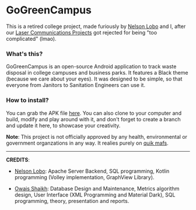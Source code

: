 # GoGreenCampus

This is a retired college project, made furiously by [Nelson Lobo](https://github.com/nelsonlobo99) and I, after our [Laser Communications Projects](https://gitlab.com/5b43f91c61170e88de567951ebbec765/laser-communications-system) got rejected for being "too complicated" (lmao). 

### What's this?

GoGreenCampus is an open-source Android application to track waste disposal in college campuses and business parks. It features a Black theme (because we care about your eyes). It was designed to be simple, so that everyone from Janitors to Sanitation Engineers can use it.

### How to install?

You can grab the APK file [here](https://gitlab.com/5b43f91c61170e88de567951ebbec765/gogreencampus/raw/master/Prebuilt%20APKs/app-debug.apk?inline=false). You can also clone to your computer and build, modify and play around with it, and don't forget to create a branch and update it here, to showcase your creativity. 

<b>Note</b>: This project is not officially approved by any health, environmental or government organzations in any way. It realies purely on [quik mafs](https://www.youtube.com/watch?v=5zexg3wFN70).
<hr>
<b>CREDITS</b>: 

* [Nelson Lobo](https://github.com/nelsonlobo99): Apache Server Backend, SQL programming, Kotlin programming (Volley implementation, GraphView Library).

* [Owais Shaikh](https://gitlab.com/5b43f91c61170e88de567951ebbec765): Database Design and Maintenance,  Metrics algorithm design, User Interface (XML Programming and Material Dark), SQL programming, theory, presentation and reports.